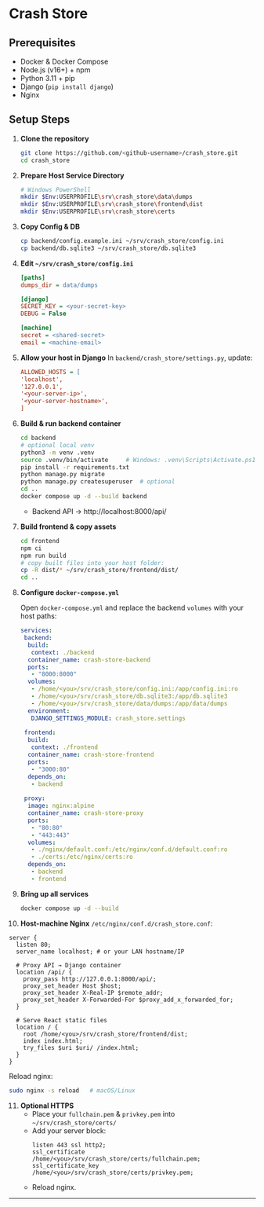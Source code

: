 # Crash Store

## Prerequisites

- Docker & Docker Compose
- Node.js (v16+) + npm
- Python 3.11 + pip
- Django (`pip install django`)
- Nginx

## Setup Steps

1. **Clone the repository**
   ```bash
   git clone https://github.com/<github-username>/crash_store.git
   cd crash_store
   ```

2. **Prepare Host Service Directory**
   ```bash
   # Windows PowerShell
   mkdir $Env:USERPROFILE\srv\crash_store\data\dumps
   mkdir $Env:USERPROFILE\srv\crash_store\frontend\dist
   mkdir $Env:USERPROFILE\srv\crash_store\certs
   ```

3. **Copy Config & DB**
   ```bash
   cp backend/config.example.ini ~/srv/crash_store/config.ini
   cp backend/db.sqlite3 ~/srv/crash_store/db.sqlite3
   ```

4. **Edit `~/srv/crash_store/config.ini`**
   ```ini
   [paths]
   dumps_dir = data/dumps
   
   [django]
   SECRET_KEY = <your-secret-key>
   DEBUG = False

   [machine]
   secret = <shared-secret>
   email = <machine-email>
   ```

5. **Allow your host in Django**
   In `backend/crash_store/settings.py`, update:
   ```ini
   ALLOWED_HOSTS = [
   'localhost',
   '127.0.0.1',
   '<your-server-ip>',
   '<your-server-hostname>',
   ]
   ```

6. **Build & run backend container**
   ```bash
   cd backend
   # optional local venv
   python3 -m venv .venv
   source .venv/bin/activate     # Windows: .venv\Scripts\Activate.ps1
   pip install -r requirements.txt
   python manage.py migrate
   python manage.py createsuperuser  # optional
   cd ..
   docker compose up -d --build backend
   ```
   - Backend API → http://localhost:8000/api/

7. **Build frontend & copy assets**
   ```bash
   cd frontend
   npm ci
   npm run build
   # copy built files into your host folder:
   cp -R dist/* ~/srv/crash_store/frontend/dist/
   cd ..
   ```

8. **Configure `docker-compose.yml`**

   Open `docker-compose.yml` and replace the backend `volumes` with your host paths: 
   ```yaml
   services:
    backend:
     build:
      context: ./backend
     container_name: crash-store-backend
     ports:
      - "8000:8000"
     volumes:
      - /home/<you>/srv/crash_store/config.ini:/app/config.ini:ro
      - /home/<you>/srv/crash_store/db.sqlite3:/app/db.sqlite3
      - /home/<you>/srv/crash_store/data/dumps:/app/data/dumps
     environment:
      DJANGO_SETTINGS_MODULE: crash_store.settings
    
    frontend:
     build:
      context: ./frontend
     container_name: crash-store-frontend
     ports:
      - "3000:80"
     depends_on:
      - backend
    
    proxy:
     image: nginx:alpine
     container_name: crash-store-proxy
     ports:
      - "80:80"
      - "443:443"
     volumes:
      - ./nginx/default.conf:/etc/nginx/conf.d/default.conf:ro
      - ./certs:/etc/nginx/certs:ro
     depends_on:
      - backend
      - frontend
   ```

9. **Bring up all services**
   ```bash
   docker compose up -d --build
   ```

10. **Host-machine Nginx**
   `/etc/nginx/conf.d/crash_store.conf`:
   ```nginx
   server {
     listen 80;
     server_name localhost; # or your LAN hostname/IP

     # Proxy API → Django container
     location /api/ {
       proxy_pass http://127.0.0.1:8000/api/;
       proxy_set_header Host $host;
       proxy_set_header X-Real-IP $remote_addr;
       proxy_set_header X-Forwarded-For $proxy_add_x_forwarded_for;
     }

     # Serve React static files
     location / {
       root /home/<you>/srv/crash_store/frontend/dist;
       index index.html;    
       try_files $uri $uri/ /index.html;
     }
   }
   ```
   Reload nginx:
   ```bash
   sudo nginx -s reload   # macOS/Linux
   ```

11. **Optional HTTPS**
    - Place your `fullchain.pem` & `privkey.pem` into `~/srv/crash_store/certs/`
    - Add your server block:
       ```nginx
       listen 443 ssl http2;
       ssl_certificate /home/<you>/srv/crash_store/certs/fullchain.pem;
       ssl_certificate_key /home/<you>/srv/crash_store/certs/privkey.pem;
       ```
    - Reload nginx.

---